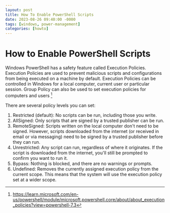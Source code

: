 ```yaml
---
layout: post
title: How To Enable PowerShell Scripts
date: 2023-08-26 09:40:00 -0000
tags: [windows, power-management]
categories: [howto]
---
```


# How to Enable PowerShell Scripts

Windows PowerShell has a safety feature called Execution Policies. Execution Policies are used to prevent malicious scripts and configurations from being executed on a machine by default. Execution Policies can be controlled in Windows for a local computer, current user or particular session. Group Policy can also be used to set execution policies for computers and users [^1]

There are several policy levels you can set:

1. Restricted (default): No scripts can be run, including those you write.
1. AllSigned: Only scripts that are signed by a trusted publisher can be run.
1. RemoteSigned: Scripts written on the local computer don't need to be signed. However, scripts downloaded from the internet (or received in email or via messaging) need to be signed by a trusted publisher before they can run.
1. Unrestricted: Any script can run, regardless of where it originates. If the script is downloaded from the internet, you'll still be prompted to confirm you want to run it.
1. Bypass: Nothing is blocked, and there are no warnings or prompts.
1. Undefined: Removes the currently assigned execution policy from the current scope. This means that the system will use the execution policy set at a wider scope.


[^1]: https://learn.microsoft.com/en-us/powershell/module/microsoft.powershell.core/about/about_execution_policies?view=powershell-7.3